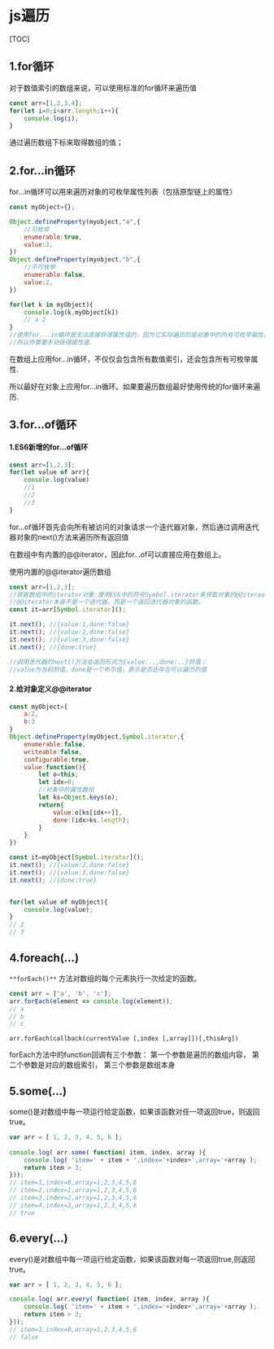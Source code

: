 # js遍历

[TOC]

## 1.for循环

对于数值索引的数组来说，可以使用标准的for循环来遍历值

```javascript
const arr=[1,2,3,4];
for(let i=0;i<arr.length;i++){
    console.log(i);
}
```

通过遍历数组下标来取得数组的值；

## 2.for...in循环

for...in循环可以用来遍历对象的可枚举属性列表（包括原型链上的属性）

```javascript
const myObject={};

Object.defineProperty(myobject,"a",{
    //可枚举
	enumerable:true,
    value:2,
})
Object.defineProperty(myobject,"b",{
    //不可枚举
	enumerable:false,
    value:2,
})

for(let k in myObject){
    console.log(k,myObject[k])
	// a 2
}
//使用for...in循环是无法直接获得属性值的，因为它实际遍历的是对象中的所有可枚举属性，
//所以你需要手动获得属性值.
```

在数组上应用for...in循环，不仅仅会包含所有数值索引，还会包含所有可枚举属性.

所以最好在对象上应用for...in循环。如果要遍历数组最好使用传统的for循环来遍历.

## 3.for...of循环

#### 1.ES6新增的for...of循环

```javascript
const arr=[1,2,3];
for(let value of arr){
    console.log(value)
    //1
    //2
    //3
}
```

for...of循环首先会向所有被访问的对象请求一个迭代器对象，然后通过调用迭代器对象的next()方法来遍历所有返回值

在数组中有内置的@@iterator，因此for...of可以直接应用在数组上。

使用内置的@@iterator遍历数组

```javascript
const arr=[1,2,3];
//获取数组中的iterator对象:使用ES6中的符号Symbol.iterator来获取对象的@@iteraotr内部属性.
//@@iterator本身不是一个迭代器，而是一个返回迭代器对象的函数。
const it=arr[Symbol.iterator]();

it.next(); //{value:1,done:false}
it.next(); //{value:2,done:false}
it.next(); //{value:3,done:false}
it.next(); //{done:true}

//调用迭代器的next()方法会返回形式为{value:..,done:..}的值；
//value为当前的值，done是一个布尔值，表示是否还存在可以遍历的值
```

#### 2.给对象定义@@iterator

```javascript
const myObject={
    a:2,
    b:3
}
Object.defineProperty(myObject,Symbol.iterator,{
	enumerable:false,
    writeable:false,
    configurable:true,
    value:function(){
        let o=this;
        let idx=0;
        //对象中的属性数组
        let ks=Object.keys(o);
        return{
            value:o[ks[idx++]],
            done:(idx>ks.length);
        }
    }
})

const it=myObject[Symbol.iterator]();
it.next(); //{value:2,done:false}
it.next(); //{value:3,done:false}
it.next(); //{done:true}


for(let value of myObject){
	console.log(value);
}
// 2
// 3
```



## 4.foreach(...)

`**forEach()**` 方法对数组的每个元素执行一次给定的函数。

```javascript
const arr = ['a', 'b', 'c'];
arr.forEach(element => console.log(element));
// a
// b
// c

```

```
arr.forEach(callback(currentValue [,index [,array]])[,thisArg])
```

forEach方法中的function回调有三个参数：
		第一个参数是遍历的数组内容，
		第二个参数是对应的数组索引，
		第三个参数是数组本身

## 5.some(...)

some()是对数组中每一项运行给定函数，如果该函数对任一项返回true，则返回true。

```javascript
var arr = [ 1, 2, 3, 4, 5, 6 ]; 
 
console.log( arr.some( function( item, index, array ){ 
    console.log( 'item=' + item + ',index='+index+',array='+array ); 
    return item > 3; 
})); 
// item=1,index=0,array=1,2,3,4,5,6
// item=2,index=1,array=1,2,3,4,5,6
// item=3,index=2,array=1,2,3,4,5,6
// item=4,index=3,array=1,2,3,4,5,6
// true
```



## 6.every(...)

every()是对数组中每一项运行给定函数，如果该函数对每一项返回true,则返回true。

```javascript
var arr = [ 1, 2, 3, 4, 5, 6 ]; 

console.log( arr.every( function( item, index, array ){ 
    console.log( 'item=' + item + ',index='+index+',array='+array ); 
    return item > 3; 
}));
// item=1,index=0,array=1,2,3,4,5,6
// false
```


